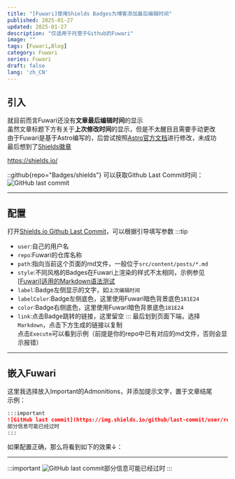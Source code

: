 ```yaml
---
title: "[Fuwari]使用Shields Badges为博客添加最后编辑时间"
published: 2025-01-27
updated: 2025-01-27
description: "仅适用于托管于Github的Fuwari"
image: ""
tags: [Fuwari,Blog]
category: Fuwari
series: Fuwari
draft: false
lang: 'zh_CN'
---
```


## 引入
就目前而言Fuwari还没有**文章最后编辑时间**的显示<br>
虽然文章标题下方有关于**上次修改时间**的显示，但是不太醒目且需要手动更改<br>
由于Fuwari是基于Astro编写的，后尝试按照[Astro官方文档](https://docs.astro.build/zh-cn/recipes/modified-time/)进行修改，未成功<br>
最后想到了[Shields徽章](https://shields.io)

https://shields.io/

::github{repo="Badges/shields"}
可以获取Github Last Commit时间：
![GitHub last commit](https://img.shields.io/github/last-commit/Elvish064/fuwari)

---
## 配置
打开[Shields.io Github Last Commit](https://shields.io/badges/git-hub-last-commit)，可以根据引导填写参数
:::tip
- `user`:自己的用户名
- `repo`:Fuwari的仓库名称
- `path`:指向当前这个页面的md文件，一般位于`src/content/posts/*.md`
- `style`:不同风格的Badges在Fuwari上渲染的样式不太相同，示例参见[\[Fuwari\]适用的Markdown语法测试](https://elvish.me/posts/fuwari-markdown-test/#5shields%E5%BE%BD%E7%AB%A0)
- `label`:Badge左侧显示的文字，如`上次编辑时间`
- `labelColor`:Badge左侧底色，这里使用Fuwari暗色背景底色`181E24`
- `color`:Badge右侧底色，这里使用Fuwari暗色背景底色`181E24`
- `link`:点击Badge跳转的链接，这里留空
:::
最后划到页面下端，选择`Markdown`，点击下方生成的链接以复制<br>
点击`Execute`可以看到示例（前提是你的repo中已有对应的md文件，否则会显示报错）

---
## 嵌入Fuwari
这里我选择放入Important的Admonitions，并添加提示文字，置于文章结尾<br>
示例：
``` Markdown
:::important
![GitHub last commit](https://img.shields.io/github/last-commit/user/repo?path=...)
部分信息可能已经过时
:::
```


如果配置正确，那么将看到如下的效果↓：

---

:::important
![GitHub last commit](https://img.shields.io/github/last-commit/Elvish064/fuwari?path=src%2Fcontent%2Fposts%2FFuwari-Last-Modified-Time.md&style=for-the-badge&label=%E4%B8%8A%E6%AC%A1%E7%BC%96%E8%BE%91%E6%97%B6%E9%97%B4&labelColor=181E24&color=181E24)部分信息可能已经过时
:::